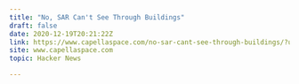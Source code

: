 ```yaml
---
title: "No, SAR Can't See Through Buildings"
draft: false
date: 2020-12-19T20:21:22Z
link: https://www.capellaspace.com/no-sar-cant-see-through-buildings/?utm_medium=RSS&utm_source=hune
site: www.capellaspace.com
topic: Hacker News  

---
```

